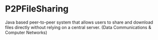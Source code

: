# P2PFileSharing
Java based peer-to-peer system that allows users to share and download files directly without relying on a central server. (Data Communications &amp; Computer Networks)
